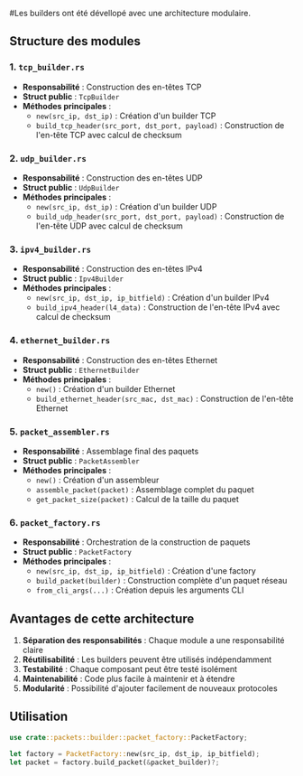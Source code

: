 #Les builders ont été dévellopé avec une architecture modulaire.

## Structure des modules

### 1. `tcp_builder.rs`
- **Responsabilité** : Construction des en-têtes TCP
- **Struct public** : `TcpBuilder`
- **Méthodes principales** :
  - `new(src_ip, dst_ip)` : Création d'un builder TCP
  - `build_tcp_header(src_port, dst_port, payload)` : Construction de l'en-tête TCP avec calcul de checksum

### 2. `udp_builder.rs`
- **Responsabilité** : Construction des en-têtes UDP
- **Struct public** : `UdpBuilder`
- **Méthodes principales** :
  - `new(src_ip, dst_ip)` : Création d'un builder UDP
  - `build_udp_header(src_port, dst_port, payload)` : Construction de l'en-tête UDP avec calcul de checksum

### 3. `ipv4_builder.rs`
- **Responsabilité** : Construction des en-têtes IPv4
- **Struct public** : `Ipv4Builder`
- **Méthodes principales** :
  - `new(src_ip, dst_ip, ip_bitfield)` : Création d'un builder IPv4
  - `build_ipv4_header(l4_data)` : Construction de l'en-tête IPv4 avec calcul de checksum

### 4. `ethernet_builder.rs`
- **Responsabilité** : Construction des en-têtes Ethernet
- **Struct public** : `EthernetBuilder`
- **Méthodes principales** :
  - `new()` : Création d'un builder Ethernet
  - `build_ethernet_header(src_mac, dst_mac)` : Construction de l'en-tête Ethernet

### 5. `packet_assembler.rs`
- **Responsabilité** : Assemblage final des paquets
- **Struct public** : `PacketAssembler`
- **Méthodes principales** :
  - `new()` : Création d'un assembleur
  - `assemble_packet(packet)` : Assemblage complet du paquet
  - `get_packet_size(packet)` : Calcul de la taille du paquet

### 6. `packet_factory.rs`
- **Responsabilité** : Orchestration de la construction de paquets
- **Struct public** : `PacketFactory`
- **Méthodes principales** :
  - `new(src_ip, dst_ip, ip_bitfield)` : Création d'une factory
  - `build_packet(builder)` : Construction complète d'un paquet réseau
  - `from_cli_args(...)` : Création depuis les arguments CLI

## Avantages de cette architecture

1. **Séparation des responsabilités** : Chaque module a une responsabilité claire
2. **Réutilisabilité** : Les builders peuvent être utilisés indépendamment
3. **Testabilité** : Chaque composant peut être testé isolément
4. **Maintenabilité** : Code plus facile à maintenir et à étendre
5. **Modularité** : Possibilité d'ajouter facilement de nouveaux protocoles

## Utilisation

```rust
use crate::packets::builder::packet_factory::PacketFactory;

let factory = PacketFactory::new(src_ip, dst_ip, ip_bitfield);
let packet = factory.build_packet(&packet_builder)?;
```
